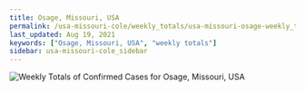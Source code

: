 ```yaml
---
title: Osage, Missouri, USA
permalink: /usa-missouri-cole/weekly_totals/usa-missouri-osage-weekly_totals.html
last_updated: Aug 19, 2021
keywords: ["Osage, Missouri, USA", "weekly totals"]
sidebar: usa-missouri-cole_sidebar
---
```


![Weekly Totals of Confirmed Cases for Osage, Missouri, USA](/covid_tracker/images/graphs/usa-missouri-osage-weekly_totals_graph.png)
